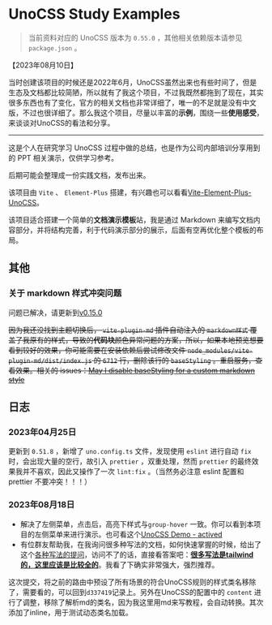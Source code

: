 # UnoCSS Study Examples

> 当前资料对应的 UnoCSS 版本为 `0.55.0` ，其他相关依赖版本请参见 `package.json` 。

【2023年08月10日】

当时创建该项目的时候还是2022年6月，UnoCSS虽然出来也有些时间了，但是生态及文档都比较简陋，所以就有了我这个项目，不过我既然都拖到了现在，其实很多东西也有了变化，官方的相关文档也非常详细了，唯一的不足就是没有中文版，不过也很详细了。那么我这个项目，尽量以丰富的**示例**，围绕一些**使用感受**，来谈谈对UnoCSS的看法和分享。

---

这是个人在研究学习 UnoCSS 过程中做的总结，也是作为公司内部培训分享用到的 PPT 相关演示，仅供学习参考。

后期可能会整理成一份实践文档，发布出来。

该项目由 `Vite` 、 `Element-Plus` 搭建，有兴趣也可以看看[Vite-Element-Plus-UnoCSS](https://github.com/whidy/Vite-Element-Plus-UnoCSS)。

该项目适合搭建一个简单的**文档演示模板**站，我是通过 Markdown 来编写文档内容部分，并将结构完善，利于代码演示部分的展示，后面有空再优化整个模板的布局。

## 其他

### 关于 markdown 样式冲突问题

问题已解决，请更新到[v0.15.0](https://github.com/antfu/vite-plugin-md/releases/tag/v0.15.0)

~~因为我还没找到主题切换后， `vite-plugin-md` 插件自动注入的 `markdown样式` 覆盖了我原有的样式，导致的**代码块**颜色异常问题的方案，所以，如果本地预览想要看到较好的效果，你可能需要在安装依赖后尝试修改文件 `node_modules/vite-plugin-md/dist/index.js` 的 `6712` 行，删除该行的 `baseStyling` 。重启服务，查看效果。相关的 issues：[May I disable baseStyling for a custom markdown style](https://github.com/antfu/vite-plugin-md/issues/92)~~

## 日志

### 2023年04月25日

更新到 `0.51.8` ，新增了 `uno.config.ts` 文件，发现使用 `eslint` 进行自动 `fix` 时，会出现大量的空行，故引入 `prettier` ，双重处理，然而 `prettier` 的最终效果我并不喜欢，因此又操作了一次 `lint:fix` 。（当然务必注意 eslint 配置和 prettier 不要冲突！！！）

### 2023年08月18日

- 解决了左侧菜单，点击后，高亮下样式与`group-hover` 一致。你可以看到本项目的左侧菜单来进行演示。也可看这个[UnoCSS Demo - actived](https://codesandbox.io/p/sandbox/unocss-demo-actived-xvst5l)
- 有位群友帮助我，在我询问很多种写法的文档，如何快速掌握的时候，给出了这个[各种写法的提问](https://discord.com/channels/937808017016119440/937812695623794799/1141970584062922755)，访问不了的话，直接看答案吧：[**很多写法是tailwind的，这里应该是比较全的**](https://github.com/unocss/unocss/blob/main/test/assets/preset-mini-targets.ts)。我看了下确实非常强大，强烈推荐。

这次提交，将之前的路由中预设了所有场景的符合UnoCSS规则的样式类名移除了，需要看的，可以回到`d337419`记录上。另外在UnoCSS的配置中的 `content` 进行了调整，移除了解析md的类名，因为我这里用md来写教程，会自动转换。其次添加了inline，用于测试动态类名加载。
